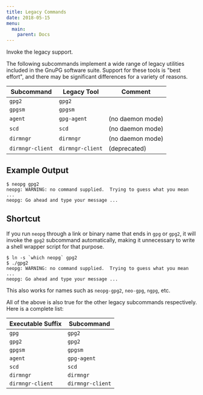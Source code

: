 ```yaml
---
title: Legacy Commands
date: 2018-05-15
menu:
  main:
    parent: Docs
---
```


Invoke the legacy support.
<!--more-->

The following subcommands implement a wide range of legacy utilities
included in the GnuPG software suite.  Support for these tools is
"best effort", and there may be significant differences for a variety
of reasons.

| Subcommand       | Legacy Tool      | Comment          |
|------------------|------------------|------------------|
| `gpg2`           | `gpg2`           |                  |
| `gpgsm`          | `gpgsm`          |                  |
| `agent`          | `gpg-agent`      | (no daemon mode) |
| `scd`            | `scd`            | (no daemon mode) |
| `dirmngr`        | `dirmngr`        | (no daemon mode) |
| `dirmngr-client` | `dirmngr-client` | (deprecated)     |

## Example Output

```
$ neopg gpg2
neopg: WARNING: no command supplied.  Trying to guess what you mean ...
neopg: Go ahead and type your message ...
```

## Shortcut

If you run `neopg` through a link or binary name that ends in `gpg` or
`gpg2`, it will invoke the `gpg2` subcommand automatically, making it
unnecessary to write a shell wrapper script for that purpose.

```
$ ln -s `which neopg` gpg2
$ ./gpg2
neopg: WARNING: no command supplied.  Trying to guess what you mean ...
neopg: Go ahead and type your message ...
```

This also works for names such as `neopg-gpg2`, `neo-gpg`, `ngpg`, etc.

All of the above is also true for the other legacy subcommands
respectively.  Here is a complete list:

| Executable Suffix | Subcommand       |
|-------------------|------------------|
| `gpg`             | `gpg2`           |
| `gpg2`            | `gpg2`           |
| `gpgsm`           | `gpgsm`          |
| `agent`           | `gpg-agent`      |
| `scd`             | `scd`            |
| `dirmngr`         | `dirmngr`        |
| `dirmngr-client`  | `dirmngr-client` |
